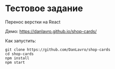# Тестовое задание

Перенос верстки на React

Демо: https://danlavro.github.io/shop-cards/ 

Как запустить:

```
git clone https://github.com/DanLavro/shop-cards
cd shop-cards
npm install
npm start
```
